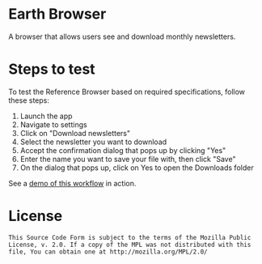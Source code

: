 #  Earth Browser

A browser that allows users see and download monthly newsletters.

# Steps to test

To test the Reference Browser based on required specifications, follow these steps:

1) Launch the app
2) Navigate to settings
3) Click on "Download newsletters"
4) Select the newsletter you want to download
5) Accept the confirmation dialog that pops up by clicking "Yes"
6) Enter the name you want to save your file with, then click "Save"
7) On the dialog that pops up, click on Yes to open the Downloads folder


See a [demo of this workflow](https://www.youtube.com/watch?v=qZKlBzVvQGc) in action.


# License

    This Source Code Form is subject to the terms of the Mozilla Public
    License, v. 2.0. If a copy of the MPL was not distributed with this
    file, You can obtain one at http://mozilla.org/MPL/2.0/
